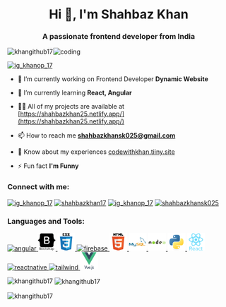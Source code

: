<h1 align="center">Hi 👋, I'm Shahbaz Khan</h1>
<h3 align="center">A passionate frontend developer from India</h3>
<img align="right" alt="coding" width="400" src="https://camo.githubusercontent.com/5ddf73ad3a205111cf8c686f687fc216c2946a75005718c8da5b837ad9de78c9/68747470733a2f2f7468756d62732e6766796361742e636f6d2f4576696c4e657874446576696c666973682d736d616c6c2e676966"

<p align="left"> <img src="https://komarev.com/ghpvc/?username=khangithub17&label=Profile%20views&color=0e75b6&style=flat" alt="khangithub17" /> </p>

<p align="left"> <a href="https://twitter.com/ig_khanop_17" target="blank"><img src="https://img.shields.io/twitter/follow/ig_khanop_17?logo=twitter&style=for-the-badge" alt="ig_khanop_17" /></a> </p>

- 🔭 I’m currently working on Frontend Developer **Dynamic Website**

- 🌱 I’m currently learning **React, Angular**

- 👨‍💻 All of my projects are available at [https://shahbazkhan25.netlify.app/](https://shahbazkhan25.netlify.app/)

- 📫 How to reach me **shahbazkhansk025@gmail.com**

- 📄 Know about my experiences [codewithkhan.tiiny.site](codewithkhan.tiiny.site)

- ⚡ Fun fact **I'm Funny**

<h3 align="left">Connect with me:</h3>
<p align="left">
<a href="https://twitter.com/ig_khanop_17" target="blank"><img align="center" src="https://raw.githubusercontent.com/rahuldkjain/github-profile-readme-generator/master/src/images/icons/Social/twitter.svg" alt="ig_khanop_17" height="30" width="40" /></a>
<a href="https://linkedin.com/in/shahbazkhan17" target="blank"><img align="center" src="https://raw.githubusercontent.com/rahuldkjain/github-profile-readme-generator/master/src/images/icons/Social/linked-in-alt.svg" alt="shahbazkhan17" height="30" width="40" /></a>
<a href="https://instagram.com/ig_khanop_17" target="blank"><img align="center" src="https://raw.githubusercontent.com/rahuldkjain/github-profile-readme-generator/master/src/images/icons/Social/instagram.svg" alt="ig_khanop_17" height="30" width="40" /></a>
<a href="https://www.hackerrank.com/shahbazkhansk025" target="blank"><img align="center" src="https://raw.githubusercontent.com/rahuldkjain/github-profile-readme-generator/master/src/images/icons/Social/hackerrank.svg" alt="shahbazkhansk025" height="30" width="40" /></a>
</p>

<h3 align="left">Languages and Tools:</h3>
<p align="left"> <a href="https://angular.io" target="_blank" rel="noreferrer"> <img src="https://angular.io/assets/images/logos/angular/angular.svg" alt="angular" width="40" height="40"/> </a> <a href="https://getbootstrap.com" target="_blank" rel="noreferrer"> <img src="https://raw.githubusercontent.com/devicons/devicon/master/icons/bootstrap/bootstrap-plain-wordmark.svg" alt="bootstrap" width="40" height="40"/> </a> <a href="https://www.w3schools.com/css/" target="_blank" rel="noreferrer"> <img src="https://raw.githubusercontent.com/devicons/devicon/master/icons/css3/css3-original-wordmark.svg" alt="css3" width="40" height="40"/> </a> <a href="https://firebase.google.com/" target="_blank" rel="noreferrer"> <img src="https://www.vectorlogo.zone/logos/firebase/firebase-icon.svg" alt="firebase" width="40" height="40"/> </a> <a href="https://www.w3.org/html/" target="_blank" rel="noreferrer"> <img src="https://raw.githubusercontent.com/devicons/devicon/master/icons/html5/html5-original-wordmark.svg" alt="html5" width="40" height="40"/> </a> <a href="https://www.mysql.com/" target="_blank" rel="noreferrer"> <img src="https://raw.githubusercontent.com/devicons/devicon/master/icons/mysql/mysql-original-wordmark.svg" alt="mysql" width="40" height="40"/> </a> <a href="https://nodejs.org" target="_blank" rel="noreferrer"> <img src="https://raw.githubusercontent.com/devicons/devicon/master/icons/nodejs/nodejs-original-wordmark.svg" alt="nodejs" width="40" height="40"/> </a> <a href="https://www.python.org" target="_blank" rel="noreferrer"> <img src="https://raw.githubusercontent.com/devicons/devicon/master/icons/python/python-original.svg" alt="python" width="40" height="40"/> </a> <a href="https://reactjs.org/" target="_blank" rel="noreferrer"> <img src="https://raw.githubusercontent.com/devicons/devicon/master/icons/react/react-original-wordmark.svg" alt="react" width="40" height="40"/> </a> <a href="https://reactnative.dev/" target="_blank" rel="noreferrer"> <img src="https://reactnative.dev/img/header_logo.svg" alt="reactnative" width="40" height="40"/> </a> <a href="https://tailwindcss.com/" target="_blank" rel="noreferrer"> <img src="https://www.vectorlogo.zone/logos/tailwindcss/tailwindcss-icon.svg" alt="tailwind" width="40" height="40"/> </a> <a href="https://vuejs.org/" target="_blank" rel="noreferrer"> <img src="https://raw.githubusercontent.com/devicons/devicon/master/icons/vuejs/vuejs-original-wordmark.svg" alt="vuejs" width="40" height="40"/> </a> </p>

<p><img align="left" src="https://github-readme-stats.vercel.app/api/top-langs?username=khangithub17&show_icons=true&locale=en&layout=compact" alt="khangithub17" /></p>

<p>&nbsp;<img align="center" src="https://github-readme-stats.vercel.app/api?username=khangithub17&show_icons=true&locale=en" alt="khangithub17" /></p>

<p><img align="center" src="https://github-readme-streak-stats.herokuapp.com/?user=khangithub17&" alt="khangithub17" /></p>
